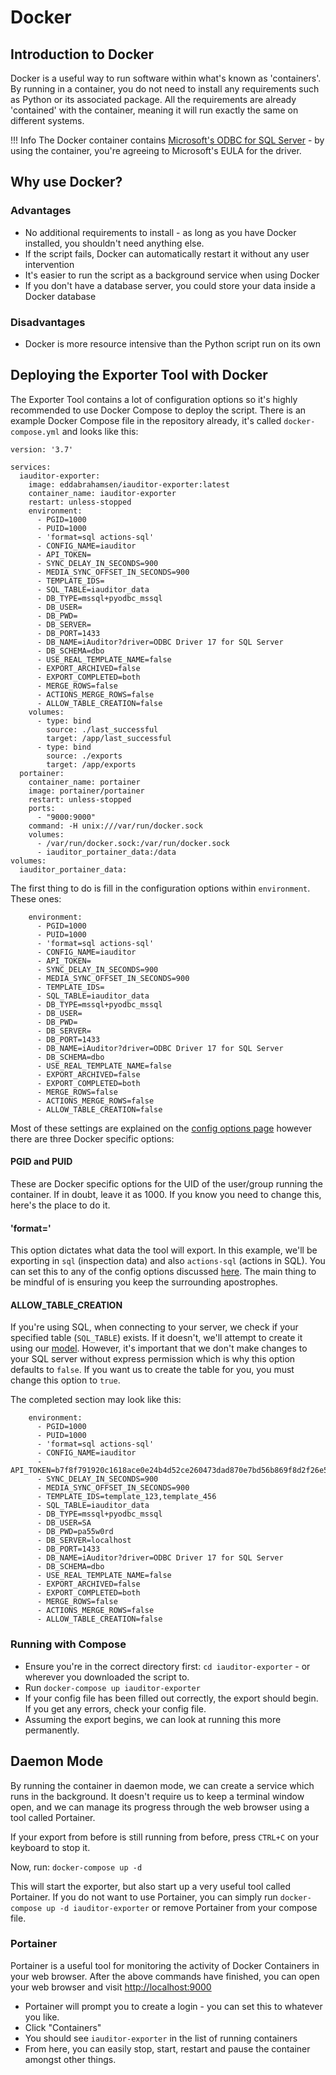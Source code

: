 # Docker 

## Introduction to Docker
Docker is a useful way to run software within what's known as 'containers'. By running in a container, you do not need to install any requirements such as Python or its associated package. All the requirements are already 'contained' with the container, meaning it will run exactly the same on different systems. 

!!! Info
    The Docker container contains [Microsoft's ODBC for SQL Server](https://docs.microsoft.com/en-us/sql/connect/odbc/microsoft-odbc-driver-for-sql-server?view=sql-server-ver15) - by using the container, you're agreeing to Microsoft's EULA for the driver. 

## Why use Docker?

### Advantages
* No additional requirements to install - as long as you have Docker installed, you shouldn't need anything else. 
* If the script fails, Docker can automatically restart it without any user intervention 
* It's easier to run the script as a background service when using Docker
* If you don't have a database server, you could store your data inside a Docker database

### Disadvantages
* Docker is more resource intensive than the Python script run on its own

## Deploying the Exporter Tool with Docker

The Exporter Tool contains a lot of configuration options so it's highly recommended to use Docker Compose to deploy the script. There is an example Docker Compose file in the repository already, it's called `docker-compose.yml` and looks like this:

```
version: '3.7'

services:
  iauditor-exporter:
    image: eddabrahamsen/iauditor-exporter:latest
    container_name: iauditor-exporter
    restart: unless-stopped
    environment:
      - PGID=1000
      - PUID=1000
      - 'format=sql actions-sql'
      - CONFIG_NAME=iauditor
      - API_TOKEN=
      - SYNC_DELAY_IN_SECONDS=900
      - MEDIA_SYNC_OFFSET_IN_SECONDS=900
      - TEMPLATE_IDS=
      - SQL_TABLE=iauditor_data
      - DB_TYPE=mssql+pyodbc_mssql
      - DB_USER=
      - DB_PWD=
      - DB_SERVER=
      - DB_PORT=1433
      - DB_NAME=iAuditor?driver=ODBC Driver 17 for SQL Server
      - DB_SCHEMA=dbo
      - USE_REAL_TEMPLATE_NAME=false
      - EXPORT_ARCHIVED=false
      - EXPORT_COMPLETED=both
      - MERGE_ROWS=false
      - ACTIONS_MERGE_ROWS=false
      - ALLOW_TABLE_CREATION=false
    volumes:
      - type: bind
        source: ./last_successful
        target: /app/last_successful
      - type: bind
        source: ./exports
        target: /app/exports
  portainer:
    container_name: portainer
    image: portainer/portainer
    restart: unless-stopped
    ports:
      - "9000:9000"
    command: -H unix:///var/run/docker.sock
    volumes:
      - /var/run/docker.sock:/var/run/docker.sock
      - iauditor_portainer_data:/data
volumes:
  iauditor_portainer_data:

```

The first thing to do is fill in the configuration options within `environment`. These ones:
```
    environment:
      - PGID=1000
      - PUID=1000
      - 'format=sql actions-sql'
      - CONFIG_NAME=iauditor
      - API_TOKEN=
      - SYNC_DELAY_IN_SECONDS=900
      - MEDIA_SYNC_OFFSET_IN_SECONDS=900
      - TEMPLATE_IDS=
      - SQL_TABLE=iauditor_data
      - DB_TYPE=mssql+pyodbc_mssql
      - DB_USER=
      - DB_PWD=
      - DB_SERVER=
      - DB_PORT=1433
      - DB_NAME=iAuditor?driver=ODBC Driver 17 for SQL Server
      - DB_SCHEMA=dbo
      - USE_REAL_TEMPLATE_NAME=false
      - EXPORT_ARCHIVED=false
      - EXPORT_COMPLETED=both
      - MERGE_ROWS=false
      - ACTIONS_MERGE_ROWS=false
      - ALLOW_TABLE_CREATION=false

```

Most of these settings are explained on the [config options page](../../script-setup/config/) however there are three Docker specific options:

#### PGID and PUID
These are Docker specific options for the UID of the user/group running the container. If in doubt, leave it as 1000. If you know you need to change this, here's the place to do it. 

#### 'format='
This option dictates what data the tool will export. In this example, we'll be exporting in `sql` (inspection data) and also `actions-sql` (actions in SQL). You can set this to any of the config options discussed [here](../../script-running/export-options/). The main thing to be mindful of is ensuring you keep the surrounding apostrophes. 

#### ALLOW_TABLE_CREATION
If you're using SQL, when connecting to your server, we check if your specified table (`SQL_TABLE`) exists. If it doesn't, we'll attempt to create it using our [model](../../understanding-the-data/the-model). However, it's important that we don't make changes to your SQL server without express permission which is why this option defaults to `false`. If you want us to create the table for you, you must change this option to `true`. 

The completed section may look like this:

```
    environment:
      - PGID=1000
      - PUID=1000
      - 'format=sql actions-sql'
      - CONFIG_NAME=iauditor
      - API_TOKEN=b7f8f791920c1618ace0e24b4d52ce260473dad870e7bd56b869f8d2f26e554d
      - SYNC_DELAY_IN_SECONDS=900
      - MEDIA_SYNC_OFFSET_IN_SECONDS=900
      - TEMPLATE_IDS=template_123,template_456
      - SQL_TABLE=iauditor_data
      - DB_TYPE=mssql+pyodbc_mssql
      - DB_USER=SA
      - DB_PWD=pa55w0rd
      - DB_SERVER=localhost
      - DB_PORT=1433
      - DB_NAME=iAuditor?driver=ODBC Driver 17 for SQL Server
      - DB_SCHEMA=dbo
      - USE_REAL_TEMPLATE_NAME=false
      - EXPORT_ARCHIVED=false
      - EXPORT_COMPLETED=both
      - MERGE_ROWS=false
      - ACTIONS_MERGE_ROWS=false
      - ALLOW_TABLE_CREATION=false

```

### Running with Compose
* Ensure you're in the correct directory first: `cd iauditor-exporter` - or wherever you downloaded the script to. 
* Run `docker-compose up iauditor-exporter`
* If your config file has been filled out correctly, the export should begin. If you get any errors, check your config file. 
* Assuming the export begins, we can look at running this more permanently. 

## Daemon Mode
By running the container in daemon mode, we can create a service which runs in the background. It doesn't require us to keep a terminal window open, and we can manage its progress through the web browser using a tool called Portainer. 

If your export from before is still running from before, press `CTRL+C` on your keyboard to stop it. 

Now, run: `docker-compose up -d`

This will start the exporter, but also start up a very useful tool called Portainer. If you do not want to use Portainer, you can simply run `docker-compose up -d iauditor-exporter` or remove Portainer from your compose file. 


### Portainer
Portainer is a useful tool for monitoring the activity of Docker Containers in your web browser. After the above commands have finished, you can open your web browser and visit [http://localhost:9000](http://localhost:9000)
* Portainer will prompt you to create a login - you can set this to whatever you like. 
* Click "Containers"
* You should see `iauditor-exporter` in the list of running containers 
* From here, you can easily stop, start, restart and pause the container amongst other things.    